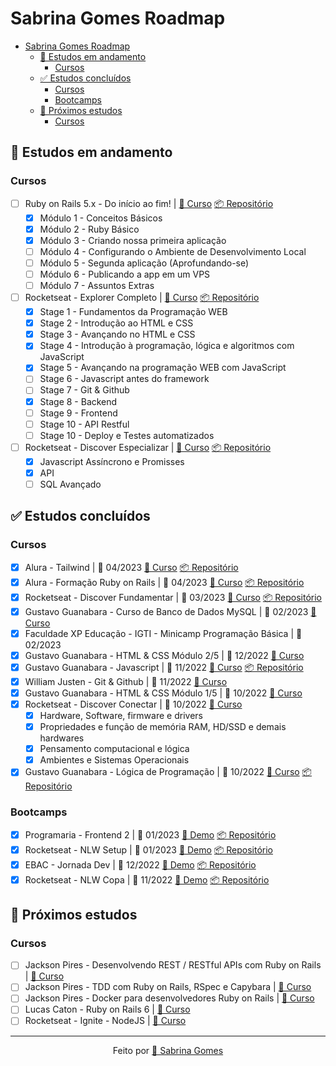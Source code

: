 # Sabrina Gomes Roadmap

- [Sabrina Gomes Roadmap](#sabrina-gomes-roadmap)
  - [📑 Estudos em andamento](#-estudos-em-andamento)
    - [Cursos](#cursos)
    <!-- - [Bootcamps](#bootcamps) -->
  - [✅ Estudos concluídos](#-estudos-concluídos)
    - [Cursos](#cursos-1)
    - [Bootcamps](#bootcamps-1)
  - [🎯 Próximos estudos](#-próximos-estudos)
    - [Cursos](#cursos-2)
    <!-- - [Bootcamps](#bootcamps-2) -->

## 📑 Estudos em andamento

### Cursos

- [ ] Ruby on Rails 5.x - Do início ao fim! | [🔗 Curso]() [📦 Repositório]()
  - [x] Módulo 1 - Conceitos Básicos
  - [x] Módulo 2 - Ruby Básico
  - [x] Módulo 3 - Criando nossa primeira aplicação
  - [ ] Módulo 4 - Configurando o Ambiente de Desenvolvimento Local
  - [ ] Módulo 5 - Segunda aplicação (Aprofundando-se)
  - [ ] Módulo 6 - Publicando a app em um VPS
  - [ ] Módulo 7 - Assuntos Extras   
- [ ] Rocketseat - Explorer Completo | [🔗 Curso](https://www.rocketseat.com.br/explorer) [📦 Repositório](https://github.com/sabrinagomesb/rs-explorer)
  - [x] Stage 1 - Fundamentos da Programação WEB
  - [x] Stage 2 - Introdução ao HTML e CSS
  - [x] Stage 3 - Avançando no HTML e CSS
  - [x] Stage 4 - Introdução à programação, lógica e algoritmos com JavaScript
  - [x] Stage 5 - Avançando na programação WEB com JavaScript
  - [ ] Stage 6 - Javascript antes do framework
  - [ ] Stage 7 - Git & Github
  - [x] Stage 8 - Backend
  - [ ] Stage 9 - Frontend
  - [ ] Stage 10 - API Restful
  - [ ] Stage 10 - Deploy e Testes automatizados
- [ ] Rocketseat - Discover Especializar | [🔗 Curso](https://app.rocketseat.com.br/discover/trails/especializar) [📦 Repositório](https://github.com/sabrinagomesb/rs-trilha-especializar)
  - [x] Javascript Assíncrono e Promisses
  - [x] API
  - [ ] SQL Avançado
    
<!-- ### Bootcamps -->

## ✅ Estudos concluídos

### Cursos

- [x] Alura - Tailwind | 📅 04/2023 [🔗 Curso](https://www.alura.com.br/conteudo/tailwind-css-estilizando-pagina-classes-utilitarias) [📦 Repositório](https://github.com/sabrinagomesb/alura-tailwind)
- [x] Alura - Formação Ruby on Rails | 📅 04/2023 [🔗 Curso](https://cursos.alura.com.br/formacao-ruby-on-rails) [📦 Repositório](https://github.com/sabrinagomesb/alura-trilha-ruby)
- [x] Rocketseat - Discover Fundamentar | 📅 03/2023 [🔗 Curso](https://app.rocketseat.com.br/discover/trails/fundamentar) [📦 Repositório](https://github.com/sabrinagomesb/rs-trilha-fundamentar)
- [x] Gustavo Guanabara - Curso de Banco de Dados MySQL | 📅 02/2023 [🔗 Curso](https://www.youtube.com/playlist?list=PLHz_AreHm4dkBs-795Dsgvau_ekxg8g1r)
- [x] Faculdade XP Educação - IGTI - Minicamp Programação Básica | 📅 02/2023 
- [x] Gustavo Guanabara - HTML & CSS Módulo 2/5 | 📅 12/2022 [🔗 Curso](https://www.youtube.com/watch?v=vPNIAJ9B4hg&list=PLHz_AreHm4dlUpEXkY1AyVLQGcpSgVF8s)
- [x] Gustavo Guanabara - Javascript | 📅 11/2022 [🔗 Curso](https://www.youtube.com/playlist?list=PLHz_AreHm4dlsK3Nr9GVvXCbpQyHQl1o1) [📦 Repositório](https://github.com/sabrinagomesb/gb-javascript-iniciante)
- [x] William Justen - Git & Github | 📅 11/2022 [🔗 Curso](https://www.youtube.com/playlist?list=PLlAbYrWSYTiPA2iEiQ2PF_A9j__C4hi0A)
- [x] Gustavo Guanabara - HTML & CSS Módulo 1/5 | 📅 10/2022 [🔗 Curso](https://www.youtube.com/playlist?list=PLHz_AreHm4dkZ9-atkcmcBaMZdmLHft8n)
- [x] Rocketseat - Discover Conectar | 📅 10/2022 [🔗 Curso](https://app.rocketseat.com.br/discover/trails/conectar)
  - [x] Hardware, Software, firmware e drivers
  - [x] Propriedades e função de memória RAM, HD/SSD e demais hardwares
  - [x] Pensamento computacional e lógica
  - [x] Ambientes e Sistemas Operacionais
- [x] Gustavo Guanabara - Lógica de Programação | 📅 10/2022 [🔗 Curso](https://www.youtube.com/playlist?list=PLHz_AreHm4dmSj0MHol_aoNYCSGFqvfXV) [📦 Repositório](https://github.com/sabrinagomesb/gb-logica-programacao)

### Bootcamps

- [x] Programaria - Frontend 2 | 📅 01/2023 [🎁 Demo](https://sabrinagomesb.github.io/programaria-frontend2/) [📦 Repositório](https://github.com/sabrinagomesb/programaria-frontend2)
- [x] Rocketseat - NLW Setup | 📅 01/2023 [🎁 Demo](https://sabrinagomesb.github.io/rs-nlw-setup/) [📦 Repositório](https://github.com/sabrinagomesb/rs-nlw-setup)
- [x] EBAC - Jornada Dev | 📅 12/2022 [🎁 Demo](https://sabrinagomesb.github.io/ebac-devweek/) [📦 Repositório](https://github.com/sabrinagomesb/ebac-devweek)
- [x] Rocketseat - NLW Copa | 📅 11/2022 [🎁 Demo](https://sabrinagomesb.github.io/rs-nlw-copa/) [📦 Repositório](https://github.com/sabrinagomesb/rs-nlw-copa)

## 🎯 Próximos estudos

### Cursos

- [ ] Jackson Pires - Desenvolvendo REST / RESTful APIs com Ruby on Rails | [🔗 Curso](https://www.udemy.com/share/101FZ63@PQgmuG8k_zvdl58f3LxTW-pQUB7mK-2f5btmTzQtreH587B2w7KBLdbvmh8zCi2WfA==/)
- [ ] Jackson Pires - TDD com Ruby on Rails, RSpec e Capybara | [🔗 Curso](https://www.udemy.com/share/1028cQ3@fE_Kbwqqhp3ZRJzYRSTO8iPTfb3O8aLoplNcVIePEGbMQi7dk-e41Xc9TRMweg78sg==/)
- [ ] Jackson Pires - Docker para desenvolvedores Ruby on Rails | [🔗 Curso](https://www.udemy.com/share/1022B43@h0-QZy8PmSEK52oG3isDjnVcCLItEFeFUYcJkzeSZxeUMawRPj31jg48Qdca2X4P5A==/)
- [ ] Lucas Caton - Ruby on Rails 6 | [🔗 Curso](https://curso-lucascaton.club.hotmart.com/)
- [ ] Rocketseat - Ignite - NodeJS | [🔗 Curso](https://app.rocketseat.com.br/discover/trails/especializar)

<!-- ### Bootcamps -->

---

<p align="center">Feito por <a href="https://github.com/sabrinagomesb">💫 Sabrina Gomes</a></p>
